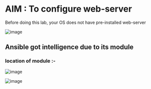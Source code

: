 # AIM : To configure web-server
Before doing this lab, your OS does not have pre-installed web-server

![image](https://user-images.githubusercontent.com/49730521/89106620-f61c3900-d448-11ea-9bdf-acf2f4a0ef53.png)

## Ansible got intelligence due to its module 
### location of module :-

![image](https://user-images.githubusercontent.com/49730521/89106246-dafbfa00-d445-11ea-9d7f-e290a0983746.png)

![image](https://user-images.githubusercontent.com/49730521/89106731-fec13f00-d449-11ea-9462-d5dc1761fec0.png)
